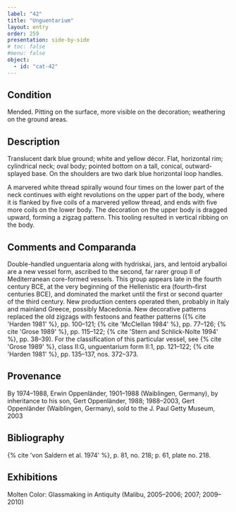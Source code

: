 ```yaml
---
label: "42"
title: "Unguentarium"
layout: entry
order: 259
presentation: side-by-side
# toc: false
#menu: false 
object:
  - id: "cat-42"
---
```


## Condition

Mended. Pitting on the surface, more visible on the decoration; weathering on the ground areas.

## Description

Translucent dark blue ground; white and yellow décor. Flat, horizontal rim; cylindrical neck; oval body; pointed bottom on a tall, conical, outward-splayed base. On the shoulders are two dark blue horizontal loop handles.

A marvered white thread spirally wound four times on the lower part of the neck continues with eight revolutions on the upper part of the body, where it is flanked by five coils of a marvered yellow thread, and ends with five more coils on the lower body. The decoration on the upper body is dragged upward, forming a zigzag pattern. This tooling resulted in vertical ribbing on the body.

## Comments and Comparanda

Double-handled unguentaria along with hydriskai, jars, and lentoid aryballoi are a new vessel form, ascribed to the second, far rarer group II of Mediterranean core-formed vessels. This group appears late in the fourth century BCE, at the very beginning of the Hellenistic era (fourth–first centuries BCE), and dominated the market until the first or second quarter of the third century. New production centers operated then, probably in Italy and mainland Greece, possibly Macedonia. New decorative patterns replaced the old zigzags with festoons and feather patterns ({% cite 'Harden 1981' %}, pp. 100–121; {% cite 'McClellan 1984' %}, pp. 77–126; {% cite 'Grose 1989' %}, pp. 115–122; {% cite 'Stern and Schlick-Nolte 1994' %}, pp. 38–39). For the classification of this particular vessel, see {% cite 'Grose 1989' %}, class II:G, unguentarium form II:1, pp. 121–122; {% cite 'Harden 1981' %}, pp. 135–137, nos. 372–373.

## Provenance

By 1974–1988, Erwin Oppenländer, 1901–1988 (Waiblingen, Germany), by inheritance to his son, Gert Oppenländer, 1988; 1988–2003, Gert Oppenländer (Waiblingen, Germany), sold to the J. Paul Getty Museum, 2003

## Bibliography

{% cite 'von Saldern et al. 1974' %}, p. 81, no. 218; p. 61, plate no. 218.

## Exhibitions

Molten Color: Glassmaking in Antiquity (Malibu, 2005–2006; 2007; 2009–2010)